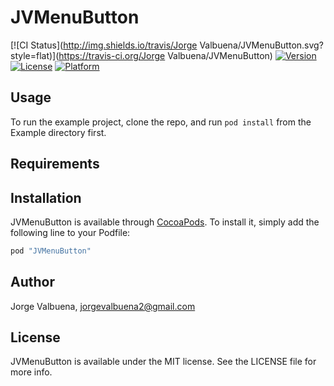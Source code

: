 # JVMenuButton

[![CI Status](http://img.shields.io/travis/Jorge Valbuena/JVMenuButton.svg?style=flat)](https://travis-ci.org/Jorge Valbuena/JVMenuButton)
[![Version](https://img.shields.io/cocoapods/v/JVMenuButton.svg?style=flat)](http://cocoapods.org/pods/JVMenuButton)
[![License](https://img.shields.io/cocoapods/l/JVMenuButton.svg?style=flat)](http://cocoapods.org/pods/JVMenuButton)
[![Platform](https://img.shields.io/cocoapods/p/JVMenuButton.svg?style=flat)](http://cocoapods.org/pods/JVMenuButton)

## Usage

To run the example project, clone the repo, and run `pod install` from the Example directory first.

## Requirements

## Installation

JVMenuButton is available through [CocoaPods](http://cocoapods.org). To install
it, simply add the following line to your Podfile:

```ruby
pod "JVMenuButton"
```

## Author

Jorge Valbuena, jorgevalbuena2@gmail.com

## License

JVMenuButton is available under the MIT license. See the LICENSE file for more info.
